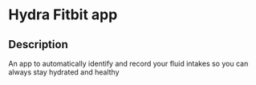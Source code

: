 # Hydra Fitbit app

## Description
An app to automatically identify and record your fluid intakes so you can always stay hydrated and healthy
